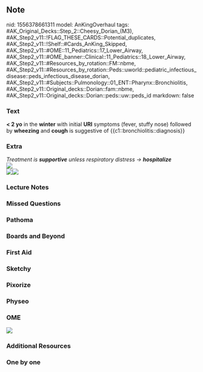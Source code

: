 ## Note
nid: 1556378661311
model: AnKingOverhaul
tags: #AK_Original_Decks::Step_2::Cheesy_Dorian_(M3), #AK_Step2_v11::!FLAG_THESE_CARDS::Potential_duplicates, #AK_Step2_v11::!Shelf::#Cards_AnKing_Skipped, #AK_Step2_v11::#OME::11_Pediatrics::17_Lower_Airway, #AK_Step2_v11::#OME_banner::Clinical::11_Pediatrics::18_Lower_Airway, #AK_Step2_v11::#Resources_by_rotation::FM::nbme, #AK_Step2_v11::#Resources_by_rotation::Peds::uworld::pediatric_infectious_disease::peds_infectious_disease_dorian, #AK_Step2_v11::#Subjects::Pulmonology::01_ENT::Pharynx::Bronchiolitis, #AK_Step2_v11::Original_decks::Dorian::fam::nbme, #AK_Step2_v11::Original_decks::Dorian::peds::uw::peds_id
markdown: false

### Text
<b>< 2 yo</b> in the <b>winter</b> with initial <b>URI</b>
symptoms (fever, stuffy nose) followed by <b>wheezing</b> and
<b>cough</b> is suggestive of {{c1::bronchiolitis::diagnosis}}

### Extra
<div>
  <div style="font-style: normal;">
    <i>Treatment is <b>supportive</b> unless respiratory distress →
    <b>hospitalize</b></i>
  </div>
</div>
<div>
  <div style="display: inline !important;"></div>
</div>
<div>
  <div style="display: inline !important;">
    <i><img src="paste-3358179094167553.jpg"></i>
  </div>
</div>
<div><img src="croupy.png" style="font-style: normal;"><img src=
"paste-796935476740097%20(1).jpg" style=
"font-style: normal;"></div>

### Lecture Notes


### Missed Questions


### Pathoma


### Boards and Beyond


### First Aid


### Sketchy


### Pixorize


### Physeo


### OME
<div class="ome-widget">
  <a href=
  "https://onlinemeded.org/spa/pediatrics/lower-airway/acquire?ref=anki">
  <img src="_OME_AnkiFlashcards_Lesson_4.png"></a>
</div>

### Additional Resources


### One by one

